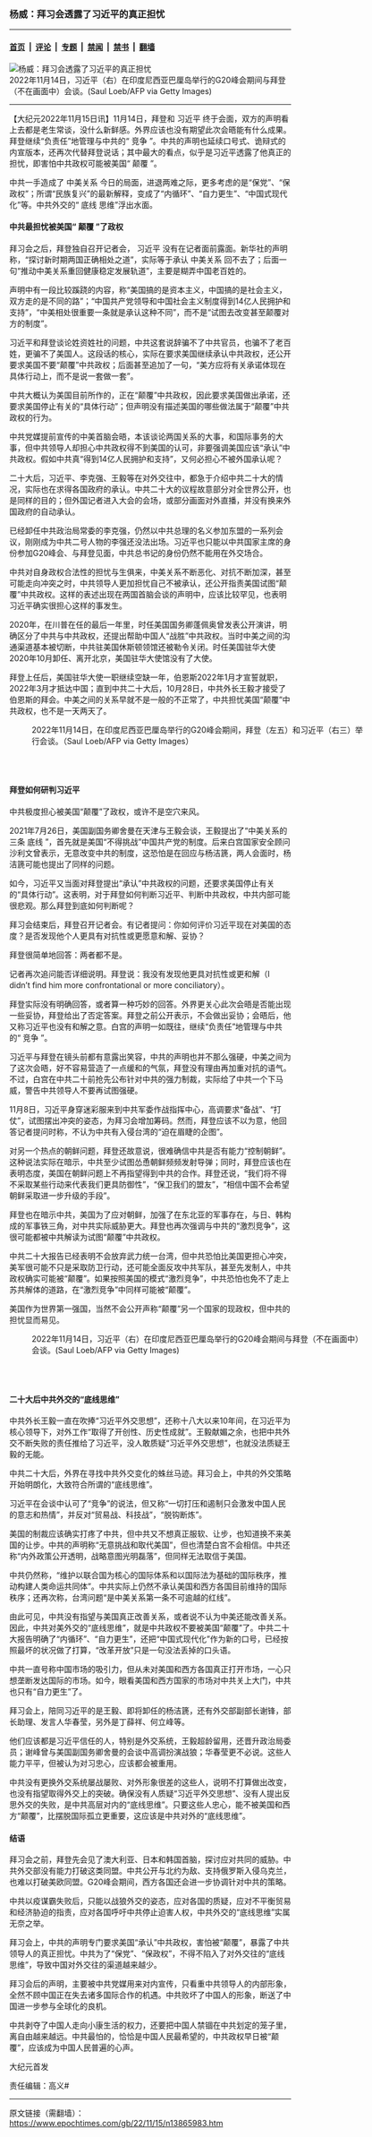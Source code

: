### 杨威：拜习会透露了习近平的真正担忧

---

#### [首页](../../../..?n13865983) &nbsp;|&nbsp; [评论](../../../../../epoch-comment?n13865983) &nbsp;|&nbsp; [专题](../../../../../epoch-special?n13865983) &nbsp;|&nbsp; [禁闻](../../../../../epoch-news?n13865983) &nbsp;|&nbsp; [禁书](../../../../../books?n13865983) &nbsp;|&nbsp; [翻墙](https://github.com/gfw-breaker/nogfw/blob/master/README.md?n13865983)


<div><img alt="杨威：拜习会透露了习近平的真正担忧" class="attachment-djy_600_400 size-djy_600_400 wp-post-image" src="https://i.epochtimes.com/assets/uploads/2022/11/id13865996-GettyImages-1244770304-600x400.jpg"/>
<div class="caption">
 2022年11月14日，习近平（右）在印度尼西亚巴厘岛举行的G20峰会期间与拜登（不在画面中）会谈。(Saul Loeb/AFP via Getty Images)
</div></div><hr/><div class="post_content" id="artbody" itemprop="articleBody">
 <!-- article content begin -->
 <p>
  【大纪元2022年11月15日讯】11月14日，拜登和
  <ok href="https://www.epochtimes.com/gb/tag/%E4%B9%A0%E8%BF%91%E5%B9%B3.html">
   习近平
  </ok>
  终于会面，双方的声明看上去都是老生常谈，没什么新鲜感。外界应该也没有期望此次会晤能有什么成果。拜登继续“负责任”地管理与中共的“
  <ok href="https://www.epochtimes.com/gb/tag/%E7%AB%9E%E4%BA%89.html">
   竞争
  </ok>
  ”。中共的声明也延续口号式、诡辩式的内宣版本，还再次代替拜登说话；其中最大的看点，似乎是习近平透露了他真正的担忧，即害怕中共政权可能被美国“
  <ok href="https://www.epochtimes.com/gb/tag/%E9%A2%A0%E8%A6%86.html">
   颠覆
  </ok>
  ”。
 </p>
 <p>
  中共一手造成了
  <ok href="https://www.epochtimes.com/gb/tag/%E4%B8%AD%E7%BE%8E%E5%85%B3%E7%B3%BB.html">
   中美关系
  </ok>
  今日的局面，进退两难之际，更多考虑的是“保党”、“保政权”；所谓“民族复兴”的最新解释，变成了“内循环”、“自力更生”、“中国式现代化”等。中共外交的“
  <ok href="https://www.epochtimes.com/gb/tag/%E5%BA%95%E7%BA%BF.html">
   底线
  </ok>
  思维”浮出水面。
 </p>
 <h4>
  中共最担忧被美国“
  <ok href="https://www.epochtimes.com/gb/tag/%E9%A2%A0%E8%A6%86.html">
   颠覆
  </ok>
  ”了政权
 </h4>
 <p>
  拜习会之后，拜登独自召开记者会，
  <ok href="https://www.epochtimes.com/gb/tag/%E4%B9%A0%E8%BF%91%E5%B9%B3.html">
   习近平
  </ok>
  没有在记者面前露面。新华社的声明称，“探讨新时期两国正确相处之道”，实际等于承认
  <ok href="https://www.epochtimes.com/gb/tag/%E4%B8%AD%E7%BE%8E%E5%85%B3%E7%B3%BB.html">
   中美关系
  </ok>
  回不去了；后面一句“推动中美关系重回健康稳定发展轨道”，主要是糊弄中国老百姓的。
 </p>
 <p>
  声明中有一段比较蹊跷的内容，称“美国搞的是资本主义，中国搞的是社会主义，双方走的是不同的路”；“中国共产党领导和中国社会主义制度得到14亿人民拥护和支持”，“中美相处很重要一条就是承认这种不同”，而不是“试图去改变甚至颠覆对方的制度”。
 </p>
 <p>
  习近平和拜登谈论姓资姓社的问题，中共这套说辞骗不了中共官员，也骗不了老百姓，更骗不了美国人。这段话的核心，实际在要求美国继续承认中共政权，还公开要求美国不要“颠覆”中共政权；后面甚至追加了一句，“美方应将有关承诺体现在具体行动上，而不是说一套做一套”。
 </p>
 <p>
  中共大概认为美国目前所作的，正在“颠覆”中共政权，因此要求美国做出承诺，还要求美国停止有关的“具体行动”；但声明没有描述美国的哪些做法属于“颠覆”中共政权的行为。
 </p>
 <p>
  中共党媒提前宣传的中美首脑会晤，本该谈论两国关系的大事，和国际事务的大事，但中共领导人却担心中共政权得不到美国的认可，非要强调美国应该“承认”中共政权。假如中共真“得到14亿人民拥护和支持”，又何必担心不被外国承认呢？
 </p>
 <p>
  二十大后，习近平、李克强、王毅等在对外交往中，都急于介绍中共二十大的情况，实际也在求得各国政府的承认。中共二十大的议程故意部分对全世界公开，也是同样的目的；但外国记者进入大会的会场，或部分画面对外直播，并没有换来外国政府的自动承认。
 </p>
 <p>
  已经卸任中共政治局常委的李克强，仍然以中共总理的名义参加东盟的一系列会议，刚刚成为中共二号人物的李强还没法出场。习近平也只能以中共国家主席的身份参加G20峰会、与拜登见面，中共总书记的身份仍然不能用在外交场合。
 </p>
 <p>
  中共对自身政权合法性的担忧与生俱来，中美关系不断恶化、对抗不断加深，甚至可能走向冲突之时，中共领导人更加担忧自己不被承认，还公开指责美国试图“颠覆”中共政权。这样的表述出现在两国首脑会谈的声明中，应该比较罕见，也表明习近平确实很担心这样的事发生。
 </p>
 <p>
  2020年，在川普在任的最后一年里，时任美国国务卿蓬佩奥曾发表公开演讲，明确区分了中共与中共政权，还提出帮助中国人“战胜”中共政权。当时中美之间的沟通渠道基本被切断，中共驻美国休斯顿领馆还被勒令关闭。时任美国驻华大使2020年10月卸任、离开北京，美国驻华大使馆没有了大使。
 </p>
 <p>
  拜登上任后，美国驻华大使一职继续空缺一年，伯恩斯2022年1月才宣誓就职，2022年3月才抵达中国；直到中共二十大后，10月28日，中共外长王毅才接受了伯恩斯的拜会。中美之间的关系早就不是一般的不正常了，中共担忧美国“颠覆”中共政权，也不是一天两天了。
 </p>
 <figure aria-describedby="caption-attachment-13865988" class="wp-caption aligncenter" id="attachment_13865988" style="width: 600px">
  <ok href="https://i.epochtimes.com/assets/uploads/2022/11/id13865988-GettyImages-1244769037.jpg" target="_blank">
   <img alt="" class="size-large wp-image-13865988" src="https://i.epochtimes.com/assets/uploads/2022/11/id13865988-GettyImages-1244769037-600x394.jpg"/>
  </ok>
  <br/><figcaption class="wp-caption-text" id="caption-attachment-13865988">
   2022年11月14日，在印度尼西亚巴厘岛举行的G20峰会期间，拜登（左五）和习近平（右三）举行会谈。（Saul Loeb/AFP via Getty Images）
  </figcaption><br/>
 </figure><br/>
 <h4>
  拜登如何研判习近平
 </h4>
 <p>
  中共极度担心被美国“颠覆”了政权，或许不是空穴来风。
 </p>
 <p>
  2021年7月26日，美国副国务卿舍曼在天津与王毅会谈，王毅提出了“中美关系的三条
  <ok href="https://www.epochtimes.com/gb/tag/%E5%BA%95%E7%BA%BF.html">
   底线
  </ok>
  ”，首先就是美国“不得挑战”中国共产党的制度。后来白宫国家安全顾问沙利文曾表示，无意改变中共的制度，这恐怕是在回应与杨洁篪，两人会面时，杨洁篪可能也提出了同样的问题。
 </p>
 <p>
  如今，习近平又当面对拜登提出“承认”中共政权的问题，还要求美国停止有关的“具体行动”。这表明，对于拜登如何判断习近平、判断中共政权，中共内部可能很悲观。那么拜登到底如何判断呢？
 </p>
 <p>
  拜习会结束后，拜登召开记者会。有记者提问：你如何评价习近平现在对美国的态度？是否发现他个人更具有对抗性或更愿意和解、妥协？
 </p>
 <p>
  拜登很简单地回答：两者都不是。
 </p>
 <p>
  记者再次追问能否详细说明。拜登说：我没有发现他更具对抗性或更和解（I didn’t find him more confrontational or more conciliatory）。
 </p>
 <p>
  拜登实际没有明确回答，或者算一种巧妙的回答。外界更关心此次会晤是否能出现一些妥协，拜登给出了否定答案。拜登之前公开表示，不会做出妥协；会晤后，他又称习近平也没有和解之意。白宫的声明一如既往，继续“负责任”地管理与中共的“
  <ok href="https://www.epochtimes.com/gb/tag/%E7%AB%9E%E4%BA%89.html">
   竞争
  </ok>
  ”。
 </p>
 <p>
  习近平与拜登在镜头前都有意露出笑容，中共的声明也并不那么强硬，中美之间为了这次会晤，好不容易营造了一点缓和的气氛，拜登没有理由再加重对抗的语气。不过，白宫在中共二十前抢先公布针对中共的强力制裁，实际给了中共一个下马威，警告中共领导人不要再试图强硬。
 </p>
 <p>
  11月8日，习近平身穿迷彩服来到中共军委作战指挥中心，高调要求“备战”、“打仗”，试图摆出冲突的姿态，为拜习会增加筹码。然而，拜登应该不以为意，他回答记者提问时称，不认为中共有入侵台湾的“迫在眉睫的企图”。
 </p>
 <p>
  对另一个热点的朝鲜问题，拜登还故意说，很难确信中共是否有能力“控制朝鲜”。这种说法实际在暗示，中共至少试图怂恿朝鲜频频发射导弹；同时，拜登应该也在表明态度，美国在朝鲜问题上不再指望得到中共的合作。拜登还说，“我们将不得不采取某些行动来代表我们更具防御性”，“保卫我们的盟友”，“相信中国不会希望朝鲜采取进一步升级的手段”。
 </p>
 <p>
  拜登也在暗示中共，美国为了应对朝鲜，加强了在东北亚的军事存在，与日、韩构成的军事铁三角，对中共实际威胁更大。拜登也再次强调与中共的“激烈竞争”，这很可能都被中共解读为试图“颠覆”中共政权。
 </p>
 <p>
  中共二十大报告已经表明不会放弃武力统一台湾，但中共恐怕比美国更担心冲突，美军很可能不只是采取防卫行动，还可能全面反攻中共军队，甚至先发制人，中共政权确实可能被“颠覆”。如果按照美国的模式“激烈竞争”，中共恐怕也免不了走上苏共解体的道路，在“激烈竞争”中同样可能被“颠覆”。
 </p>
 <p>
  美国作为世界第一强国，当然不会公开声称“颠覆”另一个国家的现政权，但中共的担忧显而易见。
 </p>
 <figure aria-describedby="caption-attachment-13865992" class="wp-caption aligncenter" id="attachment_13865992" style="width: 600px">
  <ok href="https://i.epochtimes.com/assets/uploads/2022/11/id13865992-GettyImages-1244770401.jpg" target="_blank">
   <img alt="" class="size-large wp-image-13865992" src="https://i.epochtimes.com/assets/uploads/2022/11/id13865992-GettyImages-1244770401-600x400.jpg"/>
  </ok>
  <br/><figcaption class="wp-caption-text" id="caption-attachment-13865992">
   2022年11月14日，习近平（右）在印度尼西亚巴厘岛举行的G20峰会期间与拜登（不在画面中）会谈。(Saul Loeb/AFP via Getty Images)
  </figcaption><br/>
 </figure><br/>
 <h4>
  二十大后中共外交的“底线思维”
 </h4>
 <p>
  中共外长王毅一直在吹捧“习近平外交思想”，还称十八大以来10年间，在习近平为核心领导下，对外工作“取得了开创性、历史性成就”。王毅献媚之余，也把中共外交不断失败的责任推给了习近平，没人敢质疑“习近平外交思想”，也就没法质疑王毅的无能。
 </p>
 <p>
  中共二十大后，外界在寻找中共外交变化的蛛丝马迹。拜习会上，中共的外交策略开始明朗化，大致符合所谓的“底线思维”。
 </p>
 <p>
  习近平在会谈中认可了“竞争”的说法，但又称“一切打压和遏制只会激发中国人民的意志和热情”，并反对“贸易战、科技战”，“脱钩断炼”。
 </p>
 <p>
  美国的制裁应该确实打疼了中共，但中共又不想真正服软、让步，也知道换不来美国的让步。中共的声明称“无意挑战和取代美国”，但也清楚白宫不会相信。中共还称“内外政策公开透明，战略意图光明磊落”，但同样无法取信于美国。
 </p>
 <p>
  中共仍然称，“维护以联合国为核心的国际体系和以国际法为基础的国际秩序，推动构建人类命运共同体”。中共实际上仍然不承认美国和西方各国目前维持的国际秩序；还再次称，台湾问题“是中美关系第一条不可逾越的红线”。
 </p>
 <p>
  由此可见，中共没有指望与美国真正改善关系，或者说不认为中美还能改善关系。因此，中共对美外交的“底线思维”，就是中共政权不要被美国“颠覆”了。中共二十大报告明确了“内循环”、“自力更生”，还把“中国式现代化”作为新的口号，已经按照最坏的状况做了打算，“改革开放”只是一句没法丢掉的口头语。
 </p>
 <p>
  中共一直号称中国市场的吸引力，但从未对美国和西方各国真正打开市场，一心只想垄断发达国际的市场。如今，眼看美国和西方国家的市场对中共关上大门，中共也只有“自力更生”了。
 </p>
 <p>
  拜习会上，陪同习近平的是王毅、即将卸任的杨洁篪，还有外交部副部长谢锋，部长助理、发言人华春莹，另外是丁薛祥、何立峰等。
 </p>
 <p>
  他们应该都是习近平信任的人，特别是外交系统，王毅超龄留用，还晋升政治局委员；谢峰曾与美国副国务卿舍曼的会谈中高调扮演战狼；华春莹更不必说。这些人能力平平，但被认为对习忠心，应该都会被重用。
 </p>
 <p>
  中共没有更换外交系统屡战屡败、对外形象很差的这些人，说明不打算做出改变，也没有指望取得外交上的突破。确保没有人质疑“习近平外交思想”、没有人提出反思外交的失败，是中共高层对内的“底线思维”。只要这些人忠心，能不被美国和西方“颠覆”，比摆脱国际孤立更重要，这应该是中共对外的“底线思维”。
 </p>
 <h4>
  结语
 </h4>
 <p>
  拜习会之前，拜登先会见了澳大利亚、日本和韩国首脑，探讨应对共同的威胁。中共外交部没有能力打破这类同盟。中共公开与北约为敌、支持俄罗斯入侵乌克兰，也难以打破美欧同盟。G20峰会期间，西方各国还会进一步协调针对中共的策略。
 </p>
 <p>
  中共以疫谋霸失败后，只能以战狼外交的姿态，应对各国的质疑，应对不平衡贸易和经济胁迫的指责，应对各国呼吁中共停止迫害人权，中共外交的“底线思维”实属无奈之举。
 </p>
 <p>
  拜习会上，中共的声明专门要求美国“承认”中共政权，害怕被“颠覆”，暴露了中共领导人的真正担忧。中共为了“保党”、“保政权”，不得不陷入了对外交往的“底线思维”，导致中国对外交往的渠道越来越少。
 </p>
 <p>
  拜习会后的声明，主要被中共党媒用来对内宣传，只看重中共领导人的内部形象，全然不顾中国正在失去诸多国际合作的机遇。中共败坏了中国人的形象，断送了中国进一步参与全球化的良机。
 </p>
 <p>
  中共剥夺了中国人走向小康生活的权力，还要把中国人禁锢在中共划定的笼子里，离自由越来越远。中共最怕的，恰恰是中国人民最希望的，中共政权早日被“颠覆”，应该成为中国人民普遍的心声。
 </p>
 <p>
  大纪元首发
 </p>
 <p>
  责任编辑：高义#
 </p>
 <!-- article content end -->
 <div id="below_article_ad">
 </div>
</div>


---

原文链接（需翻墙）：https://www.epochtimes.com/gb/22/11/15/n13865983.htm